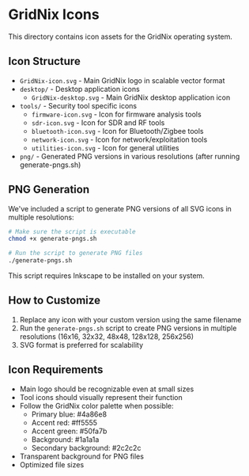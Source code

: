 # GridNix Icons

This directory contains icon assets for the GridNix operating system.

## Icon Structure

- `GridNix-icon.svg` - Main GridNix logo in scalable vector format
- `desktop/` - Desktop application icons
  - `GridNix-desktop.svg` - Main GridNix desktop application icon
- `tools/` - Security tool specific icons
  - `firmware-icon.svg` - Icon for firmware analysis tools
  - `sdr-icon.svg` - Icon for SDR and RF tools
  - `bluetooth-icon.svg` - Icon for Bluetooth/Zigbee tools
  - `network-icon.svg` - Icon for network/exploitation tools
  - `utilities-icon.svg` - Icon for general utilities
- `png/` - Generated PNG versions in various resolutions (after running generate-pngs.sh)

## PNG Generation

We've included a script to generate PNG versions of all SVG icons in multiple resolutions:

```bash
# Make sure the script is executable
chmod +x generate-pngs.sh

# Run the script to generate PNG files
./generate-pngs.sh
```

This script requires Inkscape to be installed on your system.

## How to Customize

1. Replace any icon with your custom version using the same filename
2. Run the `generate-pngs.sh` script to create PNG versions in multiple resolutions (16x16, 32x32, 48x48, 128x128, 256x256)
3. SVG format is preferred for scalability

## Icon Requirements

- Main logo should be recognizable even at small sizes
- Tool icons should visually represent their function
- Follow the GridNix color palette when possible:
  - Primary blue: #4a86e8
  - Accent red: #ff5555
  - Accent green: #50fa7b
  - Background: #1a1a1a
  - Secondary background: #2c2c2c
- Transparent background for PNG files
- Optimized file sizes
